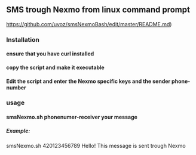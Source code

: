## SMS trough Nexmo from linux command prompt
https://github.com/uvoz/smsNexmoBash/edit/master/README.md) 

### Installation
#### ensure that you have curl installed 
#### copy the script and make it executable 
#### Edit the script and enter the Nexmo specific keys and the sender phone-number

### usage
#### smsNexmo.sh phonenumer-receiver your message
##### Example: 
smsNexmo.sh 420123456789 Hello! This message is sent trough Nexmo
